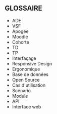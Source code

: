 ## GLOSSAIRE

- ADE
- VSF
- Apogée
- Moodle
- Cohorte
- TD
- TP
- Interfaçage
- Responsive Design
- Ergonomique
- Base de données
- Open Source
- Cas d'utilisation
- Scénario
- Module
- API
- Interface web


